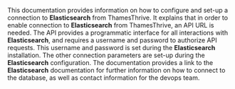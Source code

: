 This documentation provides information on how to configure and set-up a connection to __Elasticsearch__ from ThamesThrive. It explains that in order to enable connection to __Elasticsearch__ from ThamesThrive, an API URL is needed. The API provides a programmatic interface for all interactions with __Elasticsearch__, and requires a username and password to authorize API requests. This username and password is set during the __Elasticsearch__ installation. The other connection parameters are set-up during the __Elasticsearch__ configuration. The documentation provides a link to the __Elasticsearch__ documentation for further information on how to connect to the database, as well as contact information for the devops team.
